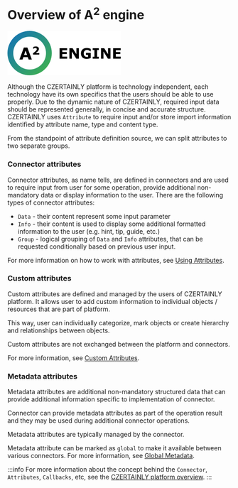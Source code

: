 # Overview of A<sup>2</sup> engine

![A^2 engine](../../../../assets/a2-engine.png)

Although the CZERTAINLY platform is technology independent, each technology have its own specifics that the users should be able to use properly. Due to the dynamic nature of CZERTAINLY, required input data should be represented generally, in concise and accurate structure.
CZERTAINLY uses `Attribute` to require input and/or store import information identified by attribute name, type and content type.

From the standpoint of attribute definition source, we can split attributes to two separate groups.

### Connector attributes

Connector attributes, as name tells, are defined in connectors and are used to require input from user for some operation, provide additional non-mandatory data or display information to the user.
There are the following types of connector attributes:
- `Data` - their content represent some input parameter
- `Info` - their content is used to display some additional formatted information to the user (e.g. hint, tip, guide, etc.)
- `Group` - logical grouping of `Data` and `Info` attributes, that can be requested conditionally based on previous user input.

For more information on how to work with attributes, see [Using Attributes](../../../../contributors/attributes/overview).

### Custom attributes

Custom attributes are defined and managed by the users of CZERTAINLY platform. It allows user to add custom information to individual objects / resources that are part of platform.

This way, user can individually categorize, mark objects or create hierarchy and relationships between objects.

Custom attributes are not exchanged between the platform and connectors.

For more information, see [Custom Attributes](./custom-attributes).

### Metadata attributes

Metadata attributes are additional non-mandatory structured data that can provide additional information specific to implementation of connector.

Connector can provide metadata attributes as part of the operation result and they may be used during additional connector operations.

Metadata attributes are typically managed by the connector.

Metadata attribute can be marked as `global` to make it available between various connectors. For more information, see [Global Metadata](./global-metadata).

:::info
For more information about the concept behind the `Connector`, `Attributes`, `Callbacks`, etc, see the [CZERTAINLY platform overview](../../../concept-design/overview).
:::